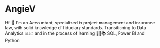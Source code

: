 # AngieV
Hi! 👋 I'm an Accountant, specialized in project management and insurance law, with solid knowledge of fiduciary standards. Transitioning to Data Analytics 📊📈 and in the process of learning 👩‍💻📚 SQL, Power BI and Python.
